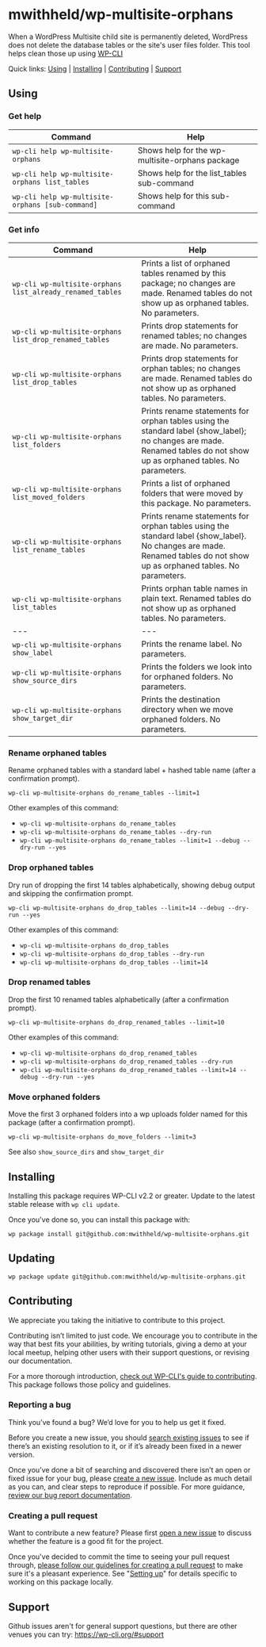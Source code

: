 mwithheld/wp-multisite-orphans
==================

When a WordPress Multisite child site is permanently deleted, WordPress does not delete the database tables or the site's user files folder. This tool helps clean those up using [WP-CLI](https://wp-cli.org/)

Quick links: [Using](#using) | [Installing](#installing) | [Contributing](#contributing) | [Support](#support)


## Using

### Get help

|Command|Help|
|--- | --- |
|`wp-cli help wp-multisite-orphans`|Shows help for the wp-multisite-orphans package|
|`wp-cli help wp-multisite-orphans list_tables`|Shows help for the list_tables sub-command|
|`wp-cli help wp-multisite-orphans [sub-command]`|Shows help for this sub-command|

### Get info

|Command|Help|
|--- | --- |
|`wp-cli wp-multisite-orphans list_already_renamed_tables`|Prints a list of orphaned tables renamed by this package; no changes are made. Renamed tables do not show up as orphaned tables. No parameters.|
|`wp-cli wp-multisite-orphans list_drop_renamed_tables`|Prints drop statements for renamed tables; no changes are made. No parameters.|
|`wp-cli wp-multisite-orphans list_drop_tables`|Prints drop statements for orphan tables; no changes are made. Renamed tables do not show up as orphaned tables. No parameters.|
|`wp-cli wp-multisite-orphans list_folders`|Prints rename statements for orphan tables using the standard label {show_label}; no changes are made. Renamed tables do not show up as orphaned tables. No parameters.|
|`wp-cli wp-multisite-orphans list_moved_folders`|Prints a list of orphaned folders that were moved by this package. No parameters.|
|`wp-cli wp-multisite-orphans list_rename_tables`|Prints rename statements for orphan tables using the standard label {show_label}. No changes are made. Renamed tables do not show up as orphaned tables. No parameters.|
|`wp-cli wp-multisite-orphans list_tables`|Prints orphan table names in plain text. Renamed tables do not show up as orphaned tables. No parameters.|
|--- | --- |
|`wp-cli wp-multisite-orphans show_label`|Prints the rename label. No parameters.|
|`wp-cli wp-multisite-orphans show_source_dirs`|Prints the folders we look into for orphaned folders. No parameters.|
|`wp-cli wp-multisite-orphans show_target_dir`|Prints the destination directory when we move orphaned folders. No parameters.|

### Rename orphaned tables
Rename orphaned tables with a standard label + hashed table name (after a confirmation prompt).

    wp-cli wp-multisite-orphans do_rename_tables --limit=1

Other examples of this command:

* `wp-cli wp-multisite-orphans do_rename_tables`
* `wp-cli wp-multisite-orphans do_rename_tables --dry-run`
* `wp-cli wp-multisite-orphans do_rename_tables --limit=1 --debug --dry-run --yes`

### Drop orphaned tables
Dry run of dropping the first 14 tables alphabetically, showing debug output and skipping the confirmation prompt.

    wp-cli wp-multisite-orphans do_drop_tables --limit=14 --debug --dry-run --yes

Other examples of this command:

* `wp-cli wp-multisite-orphans do_drop_tables`
* `wp-cli wp-multisite-orphans do_drop_tables --dry-run`
* `wp-cli wp-multisite-orphans do_drop_tables --limit=14`

### Drop renamed tables
Drop the first 10 renamed tables alphabetically (after a confirmation prompt).

    wp-cli wp-multisite-orphans do_drop_renamed_tables --limit=10

Other examples of this command:

* `wp-cli wp-multisite-orphans do_drop_renamed_tables`
* `wp-cli wp-multisite-orphans do_drop_renamed_tables --dry-run`
* `wp-cli wp-multisite-orphans do_drop_renamed_tables --limit=14 --debug --dry-run --yes`

### Move orphaned folders
Move the first 3 orphaned folders into a wp uploads folder named for this package (after a confirmation prompt).

    wp-cli wp-multisite-orphans do_move_folders --limit=3

See also `show_source_dirs` and `show_target_dir`


## Installing

Installing this package requires WP-CLI v2.2 or greater. Update to the latest stable release with `wp cli update`.

Once you've done so, you can install this package with:

    wp package install git@github.com:mwithheld/wp-multisite-orphans.git


## Updating

    wp package update git@github.com:mwithheld/wp-multisite-orphans.git


## Contributing

We appreciate you taking the initiative to contribute to this project.

Contributing isn’t limited to just code. We encourage you to contribute in the way that best fits your abilities, by writing tutorials, giving a demo at your local meetup, helping other users with their support questions, or revising our documentation.

For a more thorough introduction, [check out WP-CLI's guide to contributing](https://make.wordpress.org/cli/handbook/contributing/). This package follows those policy and guidelines.

### Reporting a bug

Think you’ve found a bug? We’d love for you to help us get it fixed.

Before you create a new issue, you should [search existing issues](https://github.com/mwithheld/wp-multisite-orphans/issues?q=label%3Abug%20) to see if there’s an existing resolution to it, or if it’s already been fixed in a newer version.

Once you’ve done a bit of searching and discovered there isn’t an open or fixed issue for your bug, please [create a new issue](https://github.com/mwithheld/wp-multisite-orphans/issues/new). Include as much detail as you can, and clear steps to reproduce if possible. For more guidance, [review our bug report documentation](https://make.wordpress.org/cli/handbook/bug-reports/).

### Creating a pull request

Want to contribute a new feature? Please first [open a new issue](https://github.com/mwithheld/wp-multisite-orphans/issues/new) to discuss whether the feature is a good fit for the project.

Once you've decided to commit the time to seeing your pull request through, [please follow our guidelines for creating a pull request](https://make.wordpress.org/cli/handbook/pull-requests/) to make sure it's a pleasant experience. See "[Setting up](https://make.wordpress.org/cli/handbook/pull-requests/#setting-up)" for details specific to working on this package locally.


## Support

Github issues aren't for general support questions, but there are other venues you can try: https://wp-cli.org/#support

